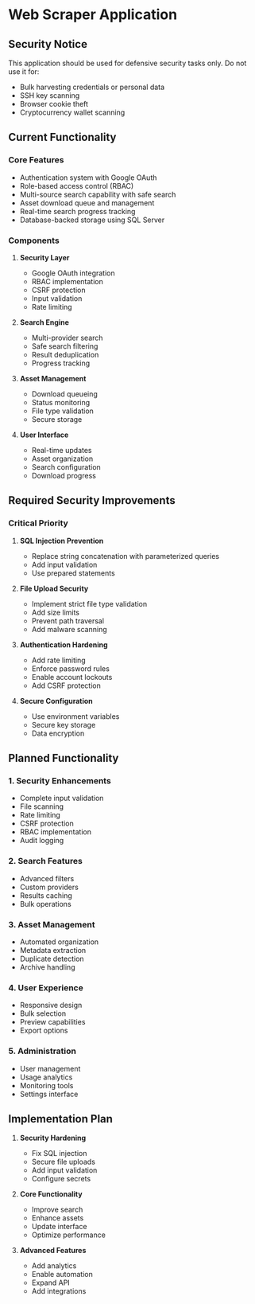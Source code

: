 # Web Scraper Application

## Security Notice
This application should be used for defensive security tasks only. Do not use it for:
- Bulk harvesting credentials or personal data
- SSH key scanning
- Browser cookie theft
- Cryptocurrency wallet scanning

## Current Functionality

### Core Features
- Authentication system with Google OAuth
- Role-based access control (RBAC)
- Multi-source search capability with safe search
- Asset download queue and management
- Real-time search progress tracking
- Database-backed storage using SQL Server

### Components
1. **Security Layer**
   - Google OAuth integration
   - RBAC implementation
   - CSRF protection
   - Input validation
   - Rate limiting

2. **Search Engine**
   - Multi-provider search
   - Safe search filtering
   - Result deduplication
   - Progress tracking

3. **Asset Management**
   - Download queueing
   - Status monitoring
   - File type validation
   - Secure storage

4. **User Interface**
   - Real-time updates
   - Asset organization
   - Search configuration
   - Download progress

## Required Security Improvements

### Critical Priority
1. **SQL Injection Prevention**
   - Replace string concatenation with parameterized queries
   - Add input validation
   - Use prepared statements

2. **File Upload Security**
   - Implement strict file type validation
   - Add size limits
   - Prevent path traversal
   - Add malware scanning

3. **Authentication Hardening**
   - Add rate limiting
   - Enforce password rules
   - Enable account lockouts
   - Add CSRF protection

4. **Secure Configuration**
   - Use environment variables
   - Secure key storage
   - Data encryption

## Planned Functionality

### 1. Security Enhancements
- Complete input validation
- File scanning
- Rate limiting
- CSRF protection
- RBAC implementation
- Audit logging

### 2. Search Features
- Advanced filters
- Custom providers
- Results caching
- Bulk operations

### 3. Asset Management
- Automated organization
- Metadata extraction
- Duplicate detection
- Archive handling

### 4. User Experience
- Responsive design
- Bulk selection
- Preview capabilities
- Export options

### 5. Administration
- User management
- Usage analytics
- Monitoring tools
- Settings interface

## Implementation Plan

1. **Security Hardening**
   - Fix SQL injection
   - Secure file uploads
   - Add input validation
   - Configure secrets

2. **Core Functionality**
   - Improve search
   - Enhance assets
   - Update interface
   - Optimize performance

3. **Advanced Features**
   - Add analytics
   - Enable automation
   - Expand API
   - Add integrations